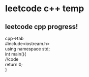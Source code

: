 
# leetcode c++ temp
## leetcode cpp progress!
cpp->tab <br>
#include<iostream.h>    <br>
using namespace std;    <br>
int main(){ <br>
 //code <br>
 return 0;  <br>
 }  <br>

